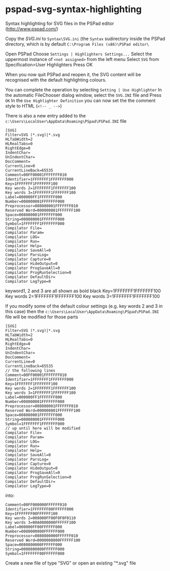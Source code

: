 # pspad-svg-syntax-highlighting
Syntax highlighting for SVG files in the PSPad editor (http://www.pspad.com/)

Copy the *SVG.ini* to ```Syntax\SVG.ini``` (the ```Syntax``` sudirectory inside the PSPad directory,
which is by default ```C:\Program Files (x86)\PSPad editor\```

Open PSPad
Choose ```Settings | Highlighters Settings...```
Select the uppermost instance of ```<not assigned>``` from the left menu
Select ```SVG``` from Specification>User Highlighters
Press OK

When you now quit PSPad and reopen it, the SVG content will be recognised with the default highlighting colours.

You can complete the operation by selecting ```Setting | Use Highlighter```
In the automatic FileChooser dialog window, select the ```SVG.INI``` file and Press ```OK```
In the ```Use Highlighter Definition``` you can now set the the comment style to HTML (```<!-- _ -->```)


There is also a new entry added to the ```c:\Users\LocalUser\AppData\Roaming\PSpad\PSPad.INI``` file

```
[SVG]
Filter=SVG (*.svg)|*.svg
HLTabWidth=2
HLRealTabs=0
RightEdge=0
IndentChar= 
UnIndentChar= 
DocComment=
CurrentLine=0
CurrentLineBack=65535
Comment=00FF00001FFFFFFF010
Identifier=1FFFFFFF1FFFFFFF000
Key=1FFFFFFF1FFFFFFF100
Key words 2=1FFFFFFF1FFFFFFF100
Key words 3=1FFFFFFF1FFFFFFF100
Label=000000FF1FFFFFFF000
Number=008000001FFFFFFF000
Preprocessor=008080001FFFFFFF010
Reserved Word=000000801FFFFFFF100
Space=008080001FFFFFFF000
String=000080001FFFFFFF000
Symbol=1FFFFFFF1FFFFFFF000
Compilator File=
Compilator Param=
Compilator LOG=
Compilator Run=
Compilator Help=
Compilator SaveAll=0
Compilator ParsLog=
Compilator Capture=0
Compilator HideOutput=0
Compilator ProgSaveAll=0
Compilator ProgRunSelection=0
Compilator DefaultDir=
Compilator LogType=0
```

keyword1, 2 and 3 are all shown as bold black
Key=1FFFFFFF1FFFFFFF100
Key words 2=1FFFFFFF1FFFFFFF100
Key words 3=1FFFFFFF1FFFFFFF100
 
If you modify some of the default colour settings (e.g. key words 2 and 3 in this case)
then the ```c:\Users\LocalUser\AppData\Roaming\PSpad\PSPad.INI``` file will be modified for those parts
```
[SVG]
Filter=SVG (*.svg)|*.svg
HLTabWidth=2
HLRealTabs=0
RightEdge=0
IndentChar= 
UnIndentChar= 
DocComment=
CurrentLine=0
CurrentLineBack=65535
// the following lines
Comment=00FF00001FFFFFFF010
Identifier=1FFFFFFF1FFFFFFF000
Key=1FFFFFFF1FFFFFFF100
Key words 2=1FFFFFFF1FFFFFFF100
Key words 3=1FFFFFFF1FFFFFFF100
Label=000000FF1FFFFFFF000
Number=008000001FFFFFFF000
Preprocessor=008080001FFFFFFF010
Reserved Word=000000801FFFFFFF100
Space=008080001FFFFFFF000
String=000080001FFFFFFF000
Symbol=1FFFFFFF1FFFFFFF000
// up until here will be modified
Compilator File=
Compilator Param=
Compilator LOG=
Compilator Run=
Compilator Help=
Compilator SaveAll=0
Compilator ParsLog=
Compilator Capture=0
Compilator HideOutput=0
Compilator ProgSaveAll=0
Compilator ProgRunSelection=0
Compilator DefaultDir=
Compilator LogType=0
```
into:
```
Comment=00FF000000FFFFFF010
Identifier=1FFFFFFF00FFFFFF000
Key=1FFFFFFF00FFFFFF100
Key words 2=008000FF00F0F0F0110
Key words 3=00A0000000FFFFFF100
Label=000000FF00FFFFFF000
Number=0080000000FFFFFF000
Preprocessor=0080800000FFFFFF010
Reserved Word=0000008000FFFFFF100
Space=0080800000FFFFFF000
String=0000800000FFFFFF000
Symbol=1FFFFFFF00FFFFFF000
```

Create a new file of type "SVG" or open an existing "*.svg" file

 

